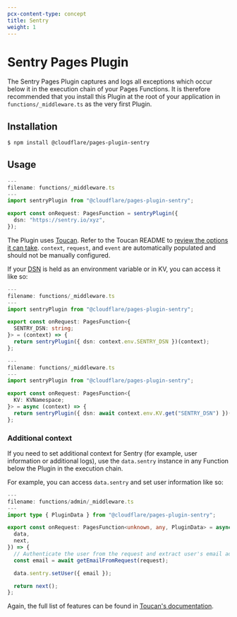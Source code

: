```yaml
---
pcx-content-type: concept
title: Sentry
weight: 1
---
```


# Sentry Pages Plugin

The Sentry Pages Plugin captures and logs all exceptions which occur below it in the execution chain of your Pages Functions. It is therefore recommended that you install this Plugin at the root of your application in `functions/_middleware.ts` as the very first Plugin.

## Installation

```sh
$ npm install @cloudflare/pages-plugin-sentry
```

## Usage

```typescript
---
filename: functions/_middleware.ts
---
import sentryPlugin from "@cloudflare/pages-plugin-sentry";

export const onRequest: PagesFunction = sentryPlugin({
  dsn: "https://sentry.io/xyz",
});
```

The Plugin uses [Toucan](https://github.com/robertcepa/toucan-js). Refer to the Toucan README to [review the options it can take](https://github.com/robertcepa/toucan-js#other-options). `context`, `request`, and `event` are automatically populated and should not be manually configured.

If your [DSN](https://docs.sentry.io/product/sentry-basics/dsn-explainer/) is held as an environment variable or in KV, you can access it like so:

```typescript
---
filename: functions/_middleware.ts
---
import sentryPlugin from "@cloudflare/pages-plugin-sentry";

export const onRequest: PagesFunction<{
  SENTRY_DSN: string;
}> = (context) => {
  return sentryPlugin({ dsn: context.env.SENTRY_DSN })(context);
};
```

```typescript
---
filename: functions/_middleware.ts
---
import sentryPlugin from "@cloudflare/pages-plugin-sentry";

export const onRequest: PagesFunction<{
  KV: KVNamespace;
}> = async (context) => {
  return sentryPlugin({ dsn: await context.env.KV.get("SENTRY_DSN") })(context);
};
```

### Additional context

If you need to set additional context for Sentry (for example, user information or additional logs), use the `data.sentry` instance in any Function below the Plugin in the execution chain.

For example, you can access `data.sentry` and set user information like so:

```typescript
---
filename: functions/admin/_middleware.ts
---
import type { PluginData } from "@cloudflare/pages-plugin-sentry";

export const onRequest: PagesFunction<unknown, any, PluginData> = async ({
  data,
  next,
}) => {
  // Authenticate the user from the request and extract user's email address
  const email = await getEmailFromRequest(request);

  data.sentry.setUser({ email });

  return next();
};
```

Again, the full list of features can be found in [Toucan's documentation](https://github.com/robertcepa/toucan-js#features).
